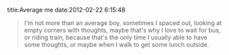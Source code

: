 title:Average me
date:2012-02-22 6:15:48

> I'm not more than an average boy, sometimes I spaced out, looking at empty corners with thoughts, maybe that's why I love to wait for bus, or riding train, because that's the only time I usually able to have some thoughts, or maybe when I walk to get some lunch outside.